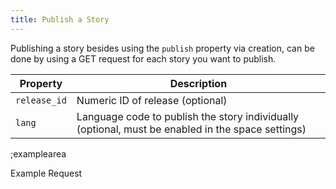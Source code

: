 ```yaml
---
title: Publish a Story
---
```


Publishing a story besides using the `publish` property via creation, can be done by using a GET request for each story you want to publish.

| Property | Description |
|---|---|
| `release_id` | Numeric ID of release (optional) |
| `lang` | Language code to publish the story individually (optional, must be enabled in the space settings) |

;examplearea

Example Request

<RequestExample url="https://mapi.storyblok.com/v1/spaces/606/stories/2141/publish" httpMethod="GETOAUTH"></RequestExample>
